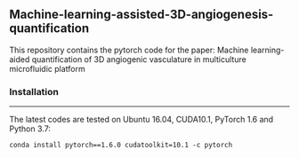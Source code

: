 ## Machine-learning-assisted-3D-angiogenesis-quantification
This repository contains the pytorch code for the paper: Machine learning-aided quantification of 3D angiogenic vasculature in multiculture microfluidic platform

### Installation
------------
The latest codes are tested on Ubuntu 16.04, CUDA10.1, PyTorch 1.6 and Python 3.7:
```
conda install pytorch==1.6.0 cudatoolkit=10.1 -c pytorch
```


